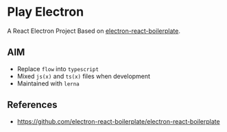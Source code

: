 # Play Electron

A React Electron Project Based on [electron-react-boilerplate](https://github.com/electron-react-boilerplate/electron-react-boilerplate).

## AIM

- Replace `flow` into `typescript`
- Mixed `js(x)` and `ts(x)` files when development
- Maintained with `lerna`

## References

- <https://github.com/electron-react-boilerplate/electron-react-boilerplate>
